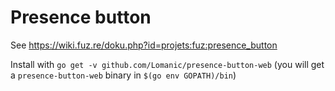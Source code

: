 Presence button
===============

See https://wiki.fuz.re/doku.php?id=projets:fuz:presence_button

Install with `go get -v github.com/Lomanic/presence-button-web` (you will get a `presence-button-web` binary in `$(go env GOPATH)/bin`)
